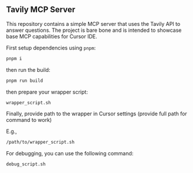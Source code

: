 ## Tavily MCP Server

This repository contains a simple MCP server that uses the Tavily API to answer questions. The project is bare bone and is intended to showcase base MCP capabilities for Cursor IDE.


First setup dependencies using `pnpm`:

```bash
pnpm i
```

then run the build:

```bash
pnpm run build
```

then prepare your wrapper script:

```bash
wrapper_script.sh
```

Finally, provide path to the wrapper in Cursor settings (provide full path for command to work)


E.g.,

```bash
/path/to/wrapper_script.sh
```


For debugging, you can use the following command:

```bash
debug_script.sh
```


